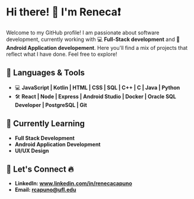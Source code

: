 # Hi there! 👋 I'm Reneca❗

Welcome to my GitHub profile!  I am passionate about software development, currently working with 💻 **Full-Stack development** and 📱 **Android Application developement**. Here you'll find a mix of projects that reflect what I have done. Feel free to explore!

## 🔧 Languages & Tools

- 💻 **JavaScript | Kotlin | HTML | CSS | SQL | C++ | C | Java | Python** 
- 🛠️ **React | Node | Express | Android Studio | Docker | Oracle SQL Developer | PostgreSQL | Git** 

## 🌱 Currently Learning
- **Full Stack Development**
- **Android Application Development**
- **UI/UX Design**

## 🤝 Let's Connect 🔥

- **LinkedIn: www.linkedin.com/in/renecacapuno**
- **Email: rcapuno@ufl.edu**
  
